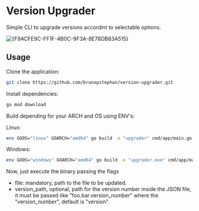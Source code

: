 # Version Upgrader

Simple CLI to upgrade versions accordint to selectable options.

![{F9ACFE9C-FF1F-4B0C-9F3A-8E78DB83A515}](https://github.com/user-attachments/assets/6fe27c67-d730-4e1b-9410-d3800ca9bf09)

## Usage

Clone the application:

```bash
git clone https://github.com/brunopstephan/version-upgrader.git
```

Install dependencies:

```bash
go mod download
```

Build depending for your ARCH and OS using ENV's:

Linux:
```bash
env GOOS="linux" GOARCH="amd64" go build -o "upgrader" cmd/app/main.go 
```

Windows:
```bash
env GOOS="windows" GOARCH="amd64" go build -o "upgrader.exe" cmd/app/main.go 
```

Now, just execute the binary passing the flags

- file: mandatory, path to the file to be updated.
- version_path, optional, path for the version number inside the JSON file, it must be passed like "foo.bar.version_number" where the "version_number", default is "version"
